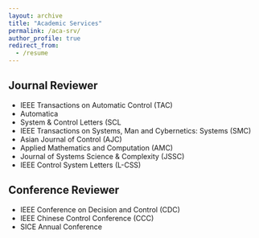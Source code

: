 ```yaml
---
layout: archive
title: "Academic Services"
permalink: /aca-srv/
author_profile: true
redirect_from:
  - /resume
---
```


## Journal Reviewer
- IEEE Transactions on Automatic Control (TAC)
- Automatica
- System & Control Letters (SCL
- IEEE Transactions on Systems, Man and Cybernetics: Systems (SMC)
- Asian Journal of Control (AJC)
- Applied Mathematics and Computation (AMC)
- Journal of Systems Science & Complexity (JSSC)
- IEEE Control System Letters (L-CSS)


## Conference Reviewer
- IEEE Conference on Decision and Control (CDC)
- IEEE Chinese Control Conference (CCC)
- SICE Annual Conference 

